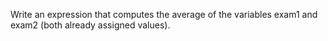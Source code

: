 Write an expression that computes the average of the variables exam1 and exam2 (both already assigned values).
